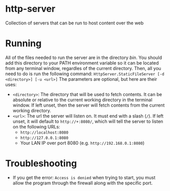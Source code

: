 # http-server
 Collection of servers that can be run to host content over the web

# Running
All of the files needed to run the server are in the directory *bin*. You should add this directory to your PATH environment variable so it can be located from any terminal window, regardles of the current directory. Then, all you need to do is run the following command:
```HttpServer.StaticFileServer [-d <directory>] [-u <url>]```
The parameters are optional, but here are their uses:
* `<directory>`: The directory that will be used to fetch contents. It can be absolute or relative to the current working directory in the terminal window. If left unset, then the server will fetch contents from the current working directory.
* `<url>`: The url the server will listen on. It must end with a slash (`/`). If left unset, it will default to `http://+:8080/`, which will tell the server to listen on the following URLs:
    * `http://localhost:8080`
    * `http://127.0.0.1:8080`
    * Your LAN IP over port 8080 (e.g. `http://192.168.0.1:8080`)

# Troubleshooting
* If you get the error: `Access is denied` when trying to start, you must allow the program through the firewall along with the specific port.
